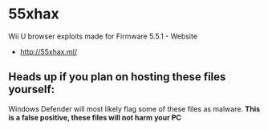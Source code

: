 # 55xhax
Wii U browser exploits made for Firmware 5.5.1 - Website
- http://55xhax.ml/

## Heads up if you plan on hosting these files yourself:
Windows Defender will most likely flag some of these files as malware. **This is a false positive, these files will not harm your PC**
